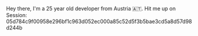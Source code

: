 Hey there, I'm a 25 year old developer from Austria 🇦🇹. 
Hit me up on Session: 05d784c9f00958e296bf1c963d052ec000a85c52d5f3b5bae3cd5a8d57d98d244b

<!---
alihanekiz/alihanekiz is a ✨ special ✨ repository because its `README.md` (this file) appears on your GitHub profile.
You can click the Preview link to take a look at your changes.
--->
